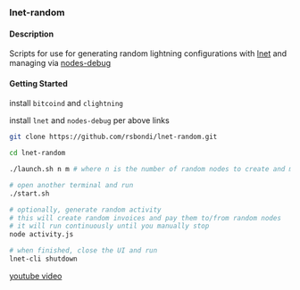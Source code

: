 ### lnet-random

#### Description

Scripts for use for generating random lightning configurations with [lnet](https://github.com/cdecker/lnet)
and managing via [nodes-debug](https://github.com/rsbondi/nodes-debug)

#### Getting Started

install `bitcoind` and `clightning`

install `lnet` and `nodes-debug` per above links

```bash
git clone https://github.com/rsbondi/lnet-random.git

cd lnet-random

./launch.sh n m # where n is the number of random nodes to create and m is the maximum channels to a node, ex ./launch.sh 10 2 for 10 nodes with max 2 in

# open another terminal and run
./start.sh

# optionally, generate random activity
# this will create random invoices and pay them to/from random nodes
# it will run continuously until you manually stop
node activity.js

# when finished, close the UI and run
lnet-cli shutdown

```

[youtube video](https://youtu.be/Z6EAhRpU2Nw)
